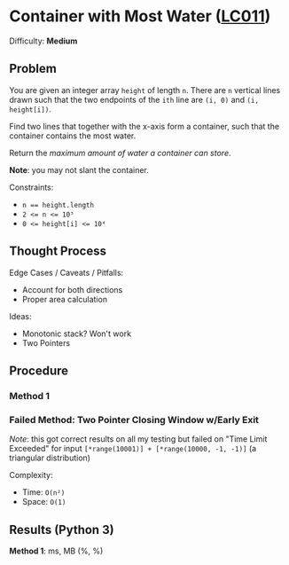 # Container with Most Water ([LC011](https://leetcode.com/problems/container-with-most-water/))
Difficulty: **Medium**

## Problem

You are given an integer array `height` of length `n`. There are `n` vertical lines drawn such that the two endpoints of the `ith` line are `(i, 0)` and `(i, height[i])`.

Find two lines that together with the x-axis form a container, such that the container contains the most water.

Return the *maximum amount of water a container can store*.

**Note**: you may not slant the container.

Constraints:
- `n == height.length`
- `2 <= n <= 10⁵`
- `0 <= height[i] <= 10⁴`

## Thought Process

Edge Cases / Caveats / Pitfalls:
- Account for both directions
- Proper area calculation

Ideas:
- Monotonic stack?  Won't work
- Two Pointers

## Procedure

### Method 1

### Failed Method: Two Pointer Closing Window w/Early Exit

*Note*: this got correct results on all my testing but failed on "Time Limit Exceeded" for input `[*range(10001)] + [*range(10000, -1, -1)]` (a triangular distribution)

Complexity:
- Time: `O(n²)`
- Space: `O(1)`

## Results (Python 3)

**Method 1**:  ms, MB (%, %)
